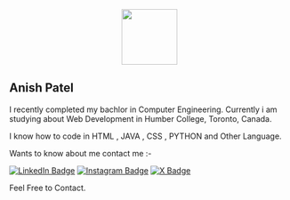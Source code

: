 <div id="header" align="center">
  <img src="https://media.giphy.com/media/M9gbBd9nbDrOTu1Mqx/giphy.gif" width="100"/>
</div>

## Anish Patel 

I recently completed my bachlor in Computer Engineering. Currently i am studying about Web Development in Humber College, Toronto, Canada.

I know how to code in HTML , JAVA , CSS , PYTHON and Other Language.

Wants to know about me contact me :- 
<div id="badges">
  <a href="https://www.linkedin.com/in/anish1507/"><img src="https://img.shields.io/badge/LinkedIn-blue?style=for-the-badge&logo=linkedin&logoColor=white" alt="LinkedIn Badge"/></a>
  <a href="https://www.instagram.com/_im_anish__007/"><img src="https://img.shields.io/badge/Instagram-red?style=for-the-badge&logo=Instagram&logoColor=purple" alt="Instagram Badge"/></a>
  <a href="https://twitter.com/ANSpa2707"><img src="https://img.shields.io/badge/X-black?style=for-the-badge&logo=x&logoColor=green" alt="X Badge"/></a>

Feel Free to Contact.   





<!--
**anish9243/anish9243** is a ✨ _special_ ✨ repository because its `README.md` (this file) appears on your GitHub profile.

Here are some ideas to get you started:

- 🔭 I’m currently working on ...
- 🌱 I’m currently learning ...
- 👯 I’m looking to collaborate on ...
- 🤔 I’m looking for help with ...
- 💬 Ask me about ...
- 📫 How to reach me: ...
- 😄 Pronouns: ...
- ⚡ Fun fact: ...
-->
